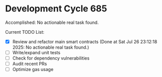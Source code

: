 # Development Cycle 685

Accomplished: No actionable real task found.

Current TODO List:

- [x] Review and refactor main smart contracts  (Done at Sat Jul 26 23:12:18 2025: No actionable real task found.)
- [ ] Write/expand unit tests
- [ ] Check for dependency vulnerabilities
- [ ] Audit recent PRs
- [ ] Optimize gas usage